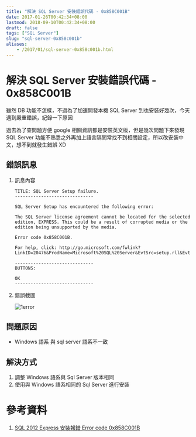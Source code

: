 ```yaml
---
title: "解決 SQL Server 安裝錯誤代碼 - 0x858C001B"
date: 2017-01-26T00:42:34+08:00
lastmod: 2018-09-10T00:42:34+08:00
draft: false
tags: ["SQL Server"]
slug: "sql-server-0x858c001b"
aliases:
    - /2017/01/sql-server-0x858c001b.html
---
```

# 解決 SQL Server 安裝錯誤代碼 - 0x858C001B
雖然 DB 功能不怎樣，不過為了加速開發本機 SQL Server 到也安裝好幾次，今天遇到嚴重錯誤，紀錄一下原因

過去為了查問題方便 google 相關資訊都是安裝英文版，但是幾次問題下來發現 SQL Server 功能不熟悉之外再加上語言隔閡常找不到相關設定，所以改安裝中文，想不到就發生錯誤 XD 

## 錯誤訊息

1. 訊息內容

    ```
    TITLE: SQL Server Setup failure.
    ------------------------------

    SQL Server Setup has encountered the following error:

    The SQL Server license agreement cannot be located for the selected edition, EXPRESS. This could be a result of corrupted media or the edition being unsupported by the media.

    Error code 0x858C001B.

    For help, click: http://go.microsoft.com/fwlink?LinkID=20476&ProdName=Microsoft%20SQL%20Server&EvtSrc=setup.rll&EvtID=50000&EvtType=0xFDC38F1F%25400xA40CEF17%25401420%254027

    ------------------------------
    BUTTONS:

    OK
    ------------------------------

    ```

2. 錯誤截圖

    ![1error](https://cloud.githubusercontent.com/assets/3851540/22196253/41af67ce-e187-11e6-992c-b37fac157595.png) 

## 問題原因
- Windows 語系 與 sql server 語系不一致

## 解決方式
1. 調整 Windows 語系與 Sql Server 版本相同
2. 使用與 Windows 語系相同的 Sql Server 進行安裝

# 參考資料
1. [SQL 2012 Express 安裝報錯 Error code 0x858C001B](http://blog.csdn.net/ccie38499/article/details/12784749)